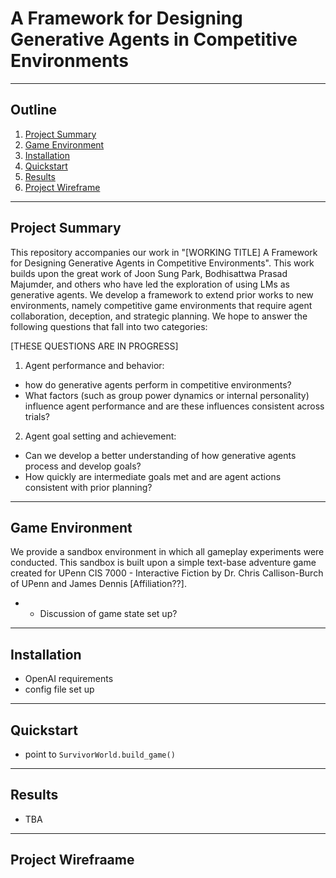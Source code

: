 # A Framework for Designing Generative Agents in Competitive Environments

------------
## Outline

1. [Project Summary](#project-summary)
2. [Game Environment](#game-environment)
3. [Installation](#installation)
4. [Quickstart](#quickstart)
5. [Results](#results)
6. [Project Wireframe](#project-wireframe)

-------------

## Project Summary

This repository accompanies our work in "[WORKING TITLE] A Framework for Designing Generative Agents in Competitive Environments". This work builds upon the great work of Joon Sung Park, Bodhisattwa Prasad Majumder, and others who have led the exploration of using LMs as generative agents. We develop a framework to extend prior works to new environments, namely competitive game environments that require agent collaboration, deception, and strategic planning. We hope to answer the following questions that fall into two categories: 

[THESE QUESTIONS ARE IN PROGRESS]
1. Agent performance and behavior:
  * how do generative agents perform in competitive environments?
  * What factors (such as group power dynamics or internal personality) influence agent performance and are these influences consistent across trials?

2. Agent goal setting and achievement:
  * Can we develop a better understanding of how generative agents process and develop goals?
  * How quickly are intermediate goals met and are agent actions consistent with prior planning?

-------------

## Game Environment

We provide a sandbox environment in which all gameplay experiments were conducted. This sandbox is built upon a simple text-base adventure game created for UPenn CIS 7000 - Interactive Fiction by Dr. Chris Callison-Burch of UPenn and James Dennis [Affiliation??].

- - Discussion of game state set up?

-------------

## Installation

* OpenAI requirements
* config file set up

-------------

## Quickstart

* point to `SurvivorWorld.build_game()`

-------------

## Results

* TBA

-------------

## Project Wirefraame



